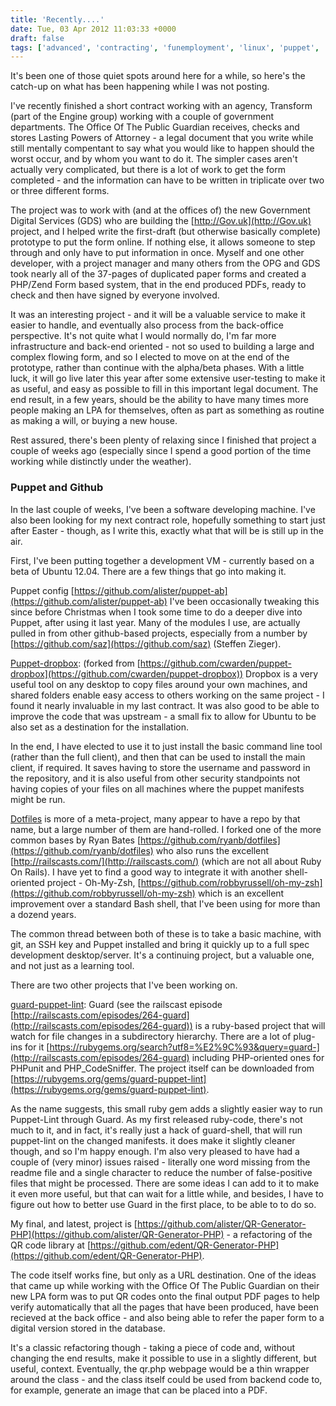 ```yaml
---
title: 'Recently....'
date: Tue, 03 Apr 2012 11:03:33 +0000
draft: false
tags: ['advanced', 'contracting', 'funemployment', 'linux', 'puppet', 'tools']
---
```


It's been one of those quiet spots around here for a while, so here's the catch-up on what has been happening while I was not posting.

I've recently finished a short contract working with an agency, Transform (part of the Engine group) working with a couple of government departments. The Office Of The Public Guardian receives, checks and stores Lasting Powers of Attorney - a legal document that you write while still mentally compentant to say what you would like to happen should the worst occur, and by whom you want to do it. The simpler cases aren't actually very complicated, but there is a lot of work to get the form completed - and the information can have to be written in triplicate over two or three different forms.

The project was to work with (and at the offices of) the new Government Digital Services (GDS) who are building the [http://Gov.uk](http://Gov.uk) project, and I helped write the first-draft (but otherwise basically complete) prototype to put the form online. If nothing else, it allows someone to step through and only have to put information in once. Myself and one other developer, with a project manager and many others from the OPG and GDS took nearly all of the 37-pages of duplicated paper forms and created a PHP/Zend Form based system, that in the end produced PDFs, ready to check and then have signed by everyone involved.

It was an interesting project - and it will be a valuable service to make it easier to handle, and eventually also process from the back-office perspective. It's not quite what I would normally do, I'm far more infrastructure and back-end oriented - not so used to building a large and complex flowing form, and so I elected to move on at the end of the prototype, rather than continue with the alpha/beta phases. With a little luck, it will go live later this year after some extensive user-testing to make it as useful, and easy as possible to fill in this important legal document. The end result, in a few years, should be the ability to have many times more people making an LPA for themselves, often as part as something as routine as making a will, or buying a new house.

Rest assured, there's been plenty of relaxing since I finished that project a couple of weeks ago (especially since I spend a good portion of the time working while distinctly under the weather).

### Puppet and Github

In the last couple of weeks, I've been a software developing machine. I've also been looking for my next contract role, hopefully something to start just after Easter - though, as I write this, exactly what that will be is still up in the air.

First, I've been putting together a development VM - currently based on a beta of Ubuntu 12.04. There are a few things that go into making it.

Puppet config [https://github.com/alister/puppet-ab](https://github.com/alister/puppet-ab) I've been occasionally tweaking this since before Christmas when I took some time to do a deeper dive into Puppet, after using it last year. Many of the modules I use, are actually pulled in from other github-based projects, especially from a number by [https://github.com/saz](https://github.com/saz) (Steffen Zieger).

[Puppet-dropbox](https://github.com/alister/puppet-dropbox): (forked from [https://github.com/cwarden/puppet-dropbox](https://github.com/cwarden/puppet-dropbox)) Dropbox is a very useful tool on any desktop to copy files around your own machines, and shared folders enable easy access to others working on the same project - I found it nearly invaluable in my last contract. It was also good to be able to improve the code that was upstream - a small fix to allow for Ubuntu to be also set as a destination for the installation.

In the end, I have elected to use it to just install the basic command line tool (rather than the full client), and then that can be used to install the main client, if required. It saves having to store the username and password in the repository, and it is also useful from other security standpoints not having copies of your files on all machines where the puppet manifests might be run.

[Dotfiles](https://github.com/alister/dotfiles) is more of a meta-project, many appear to have a repo by that name, but a large number of them are hand-rolled. I forked one of the more common bases by Ryan Bates [https://github.com/ryanb/dotfiles](https://github.com/ryanb/dotfiles) who also runs the excellent [http://railscasts.com/](http://railscasts.com/) (which are not all about Ruby On Rails). I have yet to find a good way to integrate it with another shell-oriented project - Oh-My-Zsh, [https://github.com/robbyrussell/oh-my-zsh](https://github.com/robbyrussell/oh-my-zsh) which is an excellent improvement over a standard Bash shell, that I've been using for more than a dozend years.

The common thread between both of these is to take a basic machine, with git, an SSH key and Puppet installed and bring it quickly up to a full spec development desktop/server. It's a continuing project, but a valuable one, and not just as a learning tool.

There are two other projects that I've been working on.

[guard-puppet-lint](https://github.com/alister/guard-puppet-lint): Guard (see the railscast episode [http://railscasts.com/episodes/264-guard](http://railscasts.com/episodes/264-guard)) is a ruby-based project that will watch for file changes in a subdirectory hierarchy. There are a lot of plug-ins for it [https://rubygems.org/search?utf8=%E2%9C%93&query=guard-](http://railscasts.com/episodes/264-guard) including PHP-oriented ones for PHPunit and PHP\_CodeSniffer. The project itself can be downloaded from [https://rubygems.org/gems/guard-puppet-lint](https://rubygems.org/gems/guard-puppet-lint).

As the name suggests, this small ruby gem adds a slightly easier way to run Puppet-Lint through Guard. As my first released ruby-code, there's not much to it, and in fact, it's really just a hack of guard-shell, that will run puppet-lint on the changed manifests. it does make it slightly cleaner though, and so I'm happy enough. I'm also very pleased to have had a couple of (very minor) issues raised - literally one word missing from the readme file and a single character to reduce the number of false-positive files that might be processed. There are some ideas I can add to it to make it even more useful, but that can wait for a little while, and besides, I have to figure out how to better use Guard in the first place, to be able to to do so.

My final, and latest, project is [https://github.com/alister/QR-Generator-PHP](https://github.com/alister/QR-Generator-PHP) - a refactoring of the QR code library at [https://github.com/edent/QR-Generator-PHP](https://github.com/edent/QR-Generator-PHP).

The code itself works fine, but only as a URL destination. One of the ideas that came up while working with the Office Of The Public Guardian on their new LPA form was to put QR codes onto the final output PDF pages to help verify automatically that all the pages that have been produced, have been recieved at the back office - and also being able to refer the paper form to a digital version stored in the database.

It's a classic refactoring though - taking a piece of code and, without changing the end results, make it possible to use in a slightly different, but useful, context. Eventually, the qr.php webpage would be a thin wrapper around the class - and the class itself could be used from backend code to, for example, generate an image that can be placed into a PDF.